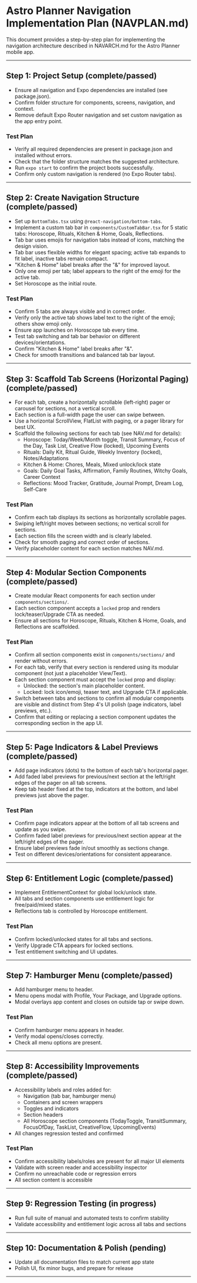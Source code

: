 # Astro Planner Navigation Implementation Plan (NAVPLAN.md)

This document provides a step-by-step plan for implementing the navigation architecture described in NAVARCH.md for the Astro Planner mobile app.

---

## Step 1: Project Setup (complete/passed)
- Ensure all navigation and Expo dependencies are installed (see package.json).
- Confirm folder structure for components, screens, navigation, and context.
- Remove default Expo Router navigation and set custom navigation as the app entry point.

### Test Plan
- Verify all required dependencies are present in package.json and installed without errors.
- Check that the folder structure matches the suggested architecture.
- Run `expo start` to confirm the project boots successfully.
- Confirm only custom navigation is rendered (no Expo Router tabs).

---


## Step 2: Create Navigation Structure (complete/passed)
- Set up `BottomTabs.tsx` using `@react-navigation/bottom-tabs`.
- Implement a custom tab bar in `components/CustomTabBar.tsx` for 5 static tabs: Horoscope, Rituals, Kitchen & Home, Goals, Reflections.
- Tab bar uses emojis for navigation tabs instead of icons, matching the design vision.
- Tab bar uses flexible widths for elegant spacing; active tab expands to fit label, inactive tabs remain compact.
- "Kitchen & Home" label breaks after the "&" for improved layout.
- Only one emoji per tab; label appears to the right of the emoji for the active tab.
- Set Horoscope as the initial route.

### Test Plan
- Confirm 5 tabs are always visible and in correct order.
- Verify only the active tab shows label text to the right of the emoji; others show emoji only.
- Ensure app launches on Horoscope tab every time.
- Test tab switching and tab bar behavior on different devices/orientations.
- Confirm "Kitchen & Home" label breaks after "&".
- Check for smooth transitions and balanced tab bar layout.

---

## Step 3: Scaffold Tab Screens (Horizontal Paging) (complete/passed)
- For each tab, create a horizontally scrollable (left-right) pager or carousel for sections, not a vertical scroll.
- Each section is a full-width page the user can swipe between.
- Use a horizontal ScrollView, FlatList with paging, or a pager library for best UX.
- Scaffold the following sections for each tab (see NAV.md for details):
  - Horoscope: Today/Week/Month toggle, Transit Summary, Focus of the Day, Task List, Creative Flow (locked), Upcoming Events
  - Rituals: Daily Kit, Ritual Guide, Weekly Inventory (locked), Notes/Adaptations
  - Kitchen & Home: Chores, Meals, Mixed unlock/lock state
  - Goals: Daily Goal Tasks, Affirmation, Family Routines, Witchy Goals, Career Context
  - Reflections: Mood Tracker, Gratitude, Journal Prompt, Dream Log, Self-Care

### Test Plan
- Confirm each tab displays its sections as horizontally scrollable pages.
- Swiping left/right moves between sections; no vertical scroll for sections.
- Each section fills the screen width and is clearly labeled.
- Check for smooth paging and correct order of sections.
- Verify placeholder content for each section matches NAV.md.

---

## Step 4: Modular Section Components (complete/passed)
- Create modular React components for each section under `components/sections/`.
- Each section component accepts a `locked` prop and renders lock/teaser/Upgrade CTA as needed.
- Ensure all sections for Horoscope, Rituals, Kitchen & Home, Goals, and Reflections are scaffolded.


### Test Plan
- Confirm all section components exist in `components/sections/` and render without errors.
- For each tab, verify that every section is rendered using its modular component (not just a placeholder View/Text).
- Each section component must accept the `locked` prop and display:
  - Unlocked: the section's main placeholder content.
  - Locked: lock icon/emoji, teaser text, and Upgrade CTA if applicable.
- Switch between tabs and sections to confirm all modular components are visible and distinct from Step 4's UI polish (page indicators, label previews, etc.).
- Confirm that editing or replacing a section component updates the corresponding section in the app UI.

---



## Step 5: Page Indicators & Label Previews (complete/passed)
- Add page indicators (dots) to the bottom of each tab's horizontal pager.
- Add faded label previews for previous/next section at the left/right edges of the pager on all tab screens.
- Keep tab header fixed at the top, indicators at the bottom, and label previews just above the pager.

### Test Plan
- Confirm page indicators appear at the bottom of all tab screens and update as you swipe.
- Confirm faded label previews for previous/next section appear at the left/right edges of the pager.
- Ensure label previews fade in/out smoothly as sections change.
- Test on different devices/orientations for consistent appearance.

---

## Step 6: Entitlement Logic (complete/passed)
- Implement EntitlementContext for global lock/unlock state.
- All tabs and section components use entitlement logic for free/paid/mixed states.
- Reflections tab is controlled by Horoscope entitlement.

### Test Plan
- Confirm locked/unlocked states for all tabs and sections.
- Verify Upgrade CTA appears for locked sections.
- Test entitlement switching and UI updates.

---

## Step 7: Hamburger Menu (complete/passed)
- Add hamburger menu to header.
- Menu opens modal with Profile, Your Package, and Upgrade options.
- Modal overlays app content and closes on outside tap or swipe down.

### Test Plan
- Confirm hamburger menu appears in header.
- Verify modal opens/closes correctly.
- Check all menu options are present.

---

## Step 8: Accessibility Improvements (complete/passed)
- Accessibility labels and roles added for:
  - Navigation (tab bar, hamburger menu)
  - Containers and screen wrappers
  - Toggles and indicators
  - Section headers
  - All Horoscope section components (TodayToggle, TransitSummary, FocusOfDay, TaskList, CreativeFlow, UpcomingEvents)
- All changes regression tested and confirmed

### Test Plan
- Confirm accessibility labels/roles are present for all major UI elements
- Validate with screen reader and accessibility inspector
- Confirm no unreachable code or regression errors
- All section content is accessible

---

## Step 9: Regression Testing (in progress)
- Run full suite of manual and automated tests to confirm stability
- Validate accessibility and entitlement logic across all tabs and sections

---

## Step 10: Documentation & Polish (pending)
- Update all documentation files to match current app state
- Polish UI, fix minor bugs, and prepare for release
---
